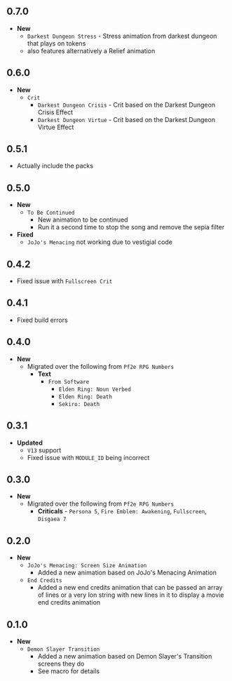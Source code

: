 ## 0.7.0

- **New**
  - `Darkest Dungeon Stress` - Stress animation from darkest dungeon that plays on tokens
  - also features alternatively a Relief animation

## 0.6.0

- **New**
  - `Crit`
    - `Darkest Dungeon Crisis` - Crit based on the Darkest Dungeon Crisis Effect
    - `Darkest Dungeon Virtue` - Crit based on the Darkest Dungeon Virtue Effect

## 0.5.1

- Actually include the packs

## 0.5.0

- **New**
  - `To Be Continued`
    - New animation to be continued
    - Run it a second time to stop the song and remove the sepia filter
- **Fixed**
  - `JoJo's Menacing` not working due to vestigial code

## 0.4.2

- Fixed issue with `Fullscreen Crit`

## 0.4.1

- Fixed build errors

## 0.4.0

- **New**
  - Migrated over the following from `Pf2e RPG Numbers`
    - **Text**
      - `From Software`
        - `Elden Ring: Noun Verbed`
        - `Elden Ring: Death`
        - `Sekiro: Death`

## 0.3.1

- **Updated**
  - `V13` support
  - Fixed issue with `MODULE_ID` being incorrect

## 0.3.0

- **New**
  - Migrated over the following from `Pf2e RPG Numbers`
    - **Criticals** - `Persona 5`, `Fire Emblem: Awakening`, `Fullscreen`, `Disgaea 7`

## 0.2.0

- **New**
  - `JoJo's Menacing: Screen Size Animation`
    - Added a new animation based on JoJo's Menacing Animation
  - `End Credits`
    - Added a new end credits animation that can be passed an array of lines or a very lon string with new lines in it to display a movie end credits animation

## 0.1.0

- **New**
  - `Demon Slayer Transition`
    - Added a new animation based on Demon Slayer's Transition screens they do
    - See macro for details
